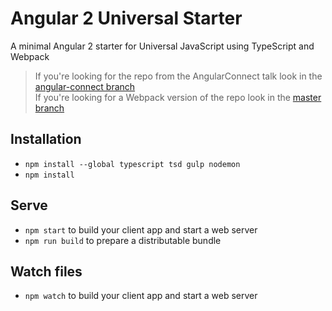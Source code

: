 # Angular 2 Universal Starter

A minimal Angular 2 starter for Universal JavaScript using TypeScript and Webpack

> If you're looking for the repo from the AngularConnect talk look in the [angular-connect branch](https://github.com/angular/universal-starter/tree/angular-connect)  
> If you're looking for a Webpack version of the repo look in the [master branch](https://github.com/angular/universal-starter/)

## Installation

* `npm install --global typescript tsd gulp nodemon`
* `npm install`

## Serve

* `npm start` to build your client app and start a web server
* `npm run build` to prepare a distributable bundle

## Watch files
* `npm watch` to build your client app and start a web server

